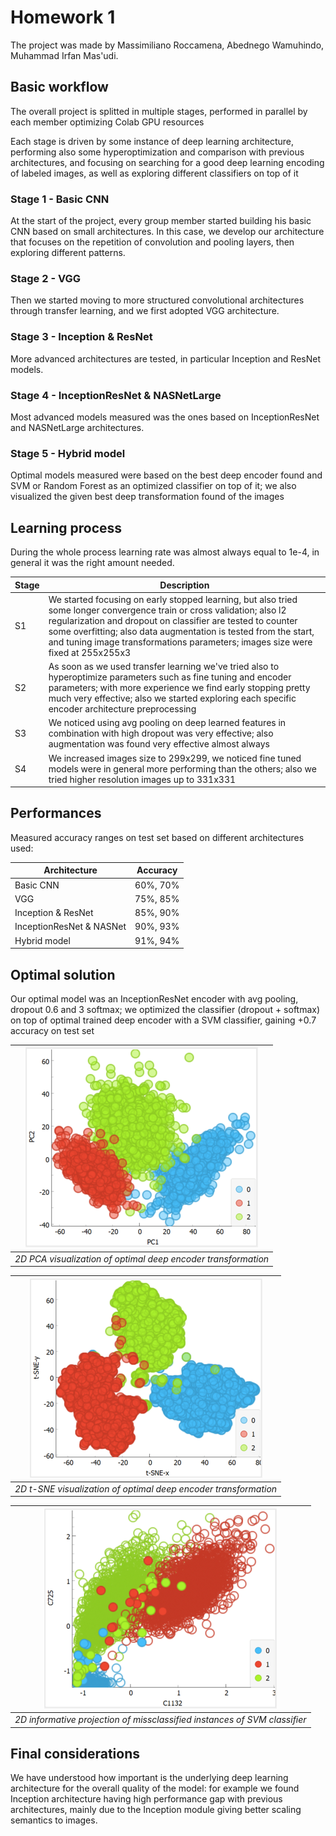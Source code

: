 # Homework 1
The project was made by Massimiliano Roccamena, Abednego Wamuhindo, Muhammad Irfan Mas'udi.

## Basic workflow

The overall project is splitted in multiple stages, performed in parallel by each member optimizing Colab GPU resources

Each stage is driven by some instance of deep learning architecture, performing also some hyperoptimization and comparison with previous architectures, and focusing on searching for a good deep learning encoding of labeled images, as well as exploring different classifiers on top of it

### Stage 1 - Basic CNN
At the start of the project, every group member started building his basic CNN based on small architectures. In this case, we develop our architecture that focuses on the repetition of convolution and pooling layers, then exploring different patterns.

### Stage 2 - VGG
Then we started moving to more structured convolutional architectures through transfer learning, and we first adopted VGG architecture.

### Stage 3 - Inception & ResNet
More advanced architectures are tested, in particular Inception and ResNet models.

### Stage 4 - InceptionResNet & NASNetLarge
Most advanced models measured was the ones based on InceptionResNet and NASNetLarge architectures.

### Stage 5 - Hybrid model
Optimal models measured were based on the best deep encoder found and SVM or Random Forest as an optimized classifier on top of it; we also visualized the given best deep transformation found of the images

## Learning process
During the whole process learning rate was almost always equal to 1e-4, in general it was the right amount needed.

| Stage | Description |
| ------ | ------ |
| S1 | We started focusing on early stopped learning, but also tried some longer convergence train or cross validation; also l2 regularization and dropout on classifier are tested to counter some overfitting; also data augmentation is tested from the start, and tuning image transformations parameters; images size were fixed at 255x255x3 |
| S2 | As soon as we used transfer learning we've tried also to hyperoptimize parameters such as fine tuning and encoder parameters; with more experience we find early stopping pretty much very effective; also we started exploring each specific encoder architecture preprocessing |
| S3 | We noticed using avg pooling on deep learned features in combination with high dropout was very effective; also augmentation was found very effective almost always |
| S4 | We increased images size to 299x299, we noticed fine tuned models were in general more performing than the others; also we tried higher resolution images up to 331x331 |

## Performances
Measured accuracy ranges on test set based on different architectures used:

| Architecture | Accuracy |
| ------ | ------ |
| Basic CNN | 60%, 70% |
| VGG | 75%, 85% |
| Inception & ResNet | 85%, 90% |
| InceptionResNet & NASNet | 90%, 93% |
| Hybrid model | 91%, 94% |

## Optimal solution

Our optimal model was an InceptionResNet encoder with avg pooling, dropout 0.6 and 3 softmax; we optimized the classifier (dropout + softmax) on top of optimal trained deep encoder with a SVM classifier, gaining +0.7 accuracy on test set

| ![](PCA.PNG) | 
|:--:| 
| *2D PCA visualization of optimal deep encoder transformation* |

| ![](t-SNE.PNG) | 
|:--:| 
| *2D t-SNE visualization of optimal deep encoder transformation* |

| ![](missclassified.PNG) | 
|:--:| 
| *2D informative projection of missclassified instances of SVM classifier* |

## Final considerations
We have understood how important is the underlying deep learning architecture for the overall quality of the model: for example we found Inception architecture having high performance gap with previous architectures, mainly due to the Inception module giving better scaling semantics to images.

